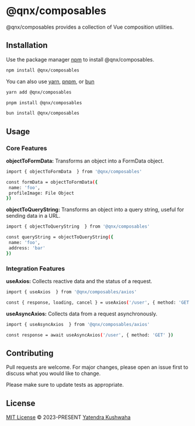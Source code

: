 # @qnx/composables

@qnx/composables provides a collection of Vue composition utilities.

## Installation

Use the package manager [npm](https://www.npmjs.com/) to install @qnx/composables.

```bash
npm install @qnx/composables
```

You can also use [yarn](https://yarnpkg.com/), [pnpm](https://pnpm.io/), or [bun](https://bun.sh/)

```bash
yarn add @qnx/composables
```

```bash
pnpm install @qnx/composables
```

```bash
bun install @qnx/composables
```

## Usage

### Core Features

**objectToFormData:** Transforms an object into a FormData object.

```bash
import { objectToFormData  } from '@qnx/composables'

const formData = objectToFormData({
 name: 'foo',
 profileImage: File Object
})
```

**objectToQueryString:** Transforms an object into a query string, useful for sending data in a URL.

```bash
import { objectToQueryString  } from '@qnx/composables'

const queryString = objectToQueryString({
 name: 'foo',
 address: 'bar'
})
```

### Integration Features

**useAxios:** Collects reactive data and the status of a request.

```bash
import { useAxios  } from '@qnx/composables/axios'

const { response, loading, cancel } = useAxios('/user', { method: 'GET' })
```

**useAsyncAxios:** Collects data from a request asynchronously.

```bash
import { useAsyncAxios  } from '@qnx/composables/axios'

const response = await useAsyncAxios('/user', { method: 'GET' })
```

## Contributing

Pull requests are welcome. For major changes, please open an issue first to discuss what you would like to change.

Please make sure to update tests as appropriate.

## License

[MIT License](https://github.com/yatendra121/composables/blob/main/LICENSE.md) © 2023-PRESENT [Yatendra Kushwaha](https://github.com/yatendra121)

